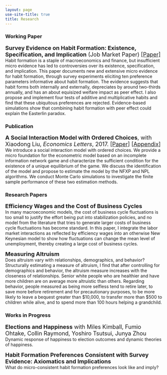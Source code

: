 ```yaml
---
layout: page
use-site-title: true
title: Research
---
```


### Working Paper
<font size="4">**Survey Evidence on Habit Formation: Existence, Specification, and Implication** (Job Market Paper) [[Paper]](/research/habit/Habit_Zhou_Paper.pdf)</font>    
Habit formation is a staple of macroeconomics and finance, but insufficient micro evidence has led to controversies over its existence, specification, and implication. This paper documents new and extensive micro evidence for habit formation, through survey experiments eliciting ten preference parameters informative about habit formation. The evidence suggests that habit forms both internally and externally, depreciates by around two-thirds annually, and has an about equisized welfare impact as peer effect. I also propose and implement four tests of additive and multiplicative habits and find that these ubiquitous preferences are rejected. Evidence-based simulations show that combining habit formation with peer effect could explain the Easterlin paradox.

### Publication
<font size="4">**A Social Interaction Model with Ordered Choices**, with Xiaodong Liu, *Economics Letters*, 2017. [[Paper]](/research/social_ordered_choice/Social_Ordered_Choice_Paper.pdf) [[Appendix]](/research/social_ordered_choice/Social_Ordered_Choice_Appendix.pdf)</font>
We introduce a social interaction model with ordered choices. We provide a micro foundation
for the econometric model based on an incomplete information network game and characterize the sufficient condition for the existence of a unique equilibrium of the game. We discuss the identification of the model and propose to estimate the model by the NFXP and NPL algorithms. We conduct Monte Carlo simulations to investigate the finite sample performance of these two estimation methods.

### Research Papers

<font size="4">**Efficiency Wages and the Cost of Business Cycles**</font>    
In many macroeconomic models, the cost of business cycle fluctuations is too small to justify the effort being put into stabilization policies, and no model from the literature that tries to generate larger costs of business cycle fluctuations has become standard. In this paper, I integrate the labor market interactions as reflected by efficiency wages into an otherwise New Keynesian model to show how fluctuations can change the mean level of unemployment, thereby creating a large cost of business cycles.

<font size="4">**Measuring Altruism**</font>    
Does altruism vary with relationships, demographics, and behavior? Structurally estimating a measure of altruism, I find that after controlling for demographics and behavior, the altruism measure increases with the closeness of relationships. Senior white people who are healthier and have more children are on average more altruistic than others. Regarding behavior, people measured as being more selfless tend to retire later, to save more before retirement and for precautionary purposes, to be more likely to leave a bequest greater than $10,000, to transfer more than $500 to children while alive, and to spend more than 100 hours helping a grandchild.

### Works in Progress

<font size="4">**Elections and Happiness** with Miles Kimball, Fumio Ohtake, Collin Raymond, Yoshiro Tsutsui, Junya Zhou</font>    
Dynamic response of happiness to election outcomes and dynamic theories of happiness.

<font size="4">**Habit Formation Preferences Consistent with Survey Evidence: Axiomatics and Implications**</font>    
What do micro-consistent habit formation preferences look like and imply?


